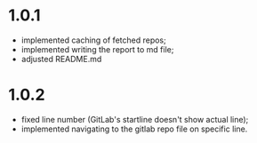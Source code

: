 # 1.0.1
* implemented caching of fetched repos;
* implemented writing the report to md file;
* adjusted README.md

# 1.0.2
* fixed line number (GitLab's startline doesn't show actual line);
* implemented navigating to the gitlab repo file on specific line.
